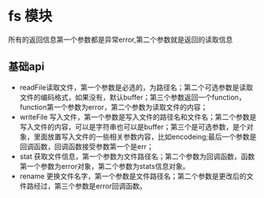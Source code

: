 # fs 模块
所有的返回信息第一个参数都是异常error,第二个参数就是返回的读取信息

## 基础api
- readFile读取文件，第一个参数是必选的，为路径名；第二个可选参数是读取文件的编码格式，如果没有，默认buffer；第三个参数返回一个function，function第一个参数为error，第二个参数为读取文件的内容；
- writeFile 写入文件，第一个参数是写入文件的路径名和文件名；第二个参数是写入文件的内容，可以是字符串也可以是buffer；第三个是可选参数，是个对象，里面放置写入文件的一些相关参数内容，比如encodeing;最后一个参数是回调函数，回调函数接受参数第一个是err；
- stat 获取文件信息，第一个参数为文件路径名；第二个参数为回调函数，函数第一个参数为error对象，第二个参数为stats信息对象。
- rename 更换文件名字，第一个参数是文件路径名；第二个参数是更改后的文件路经过，第三个参数是error回调函数。